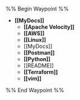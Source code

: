 %% Begin Waypoint %%
- **[[MyDocs]]**
	- **[[Apache Velocity]]**
	- **[[AWS]]**
	- **[[Linux]]**
	- [[MyDocs]]
	- **[[Postman]]**
	- **[[Python]]**
	- [[README]]
	- **[[Terraform]]**
	- **[[vim]]**

%% End Waypoint %%